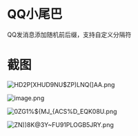 # QQ小尾巴

QQ发消息添加随机前后缀，支持自定义分隔符

# 截图

![HD2P[XHUD9NU$ZP)LNQ(]AA.png](http://tva1.sinaimg.cn/large/008d89Swgy1h0aw0x3549j30710pvabd.jpg)

![image.png](http://tva1.sinaimg.cn/large/008d89Swgy1h0aw6gw0h7j30980j7myt.jpg)

![0ZG1%${MJ_{ACS%D_EQK08U.png](http://tva1.sinaimg.cn/large/008d89Swgy1h0aw0x6kc4j30710pvwf9.jpg)

![ZN))8K@3Y~FU91PLOGB5JRY.png](http://tva1.sinaimg.cn/large/008d89Swgy1h0aw0xe8t9j30cf0pvq93.jpg)